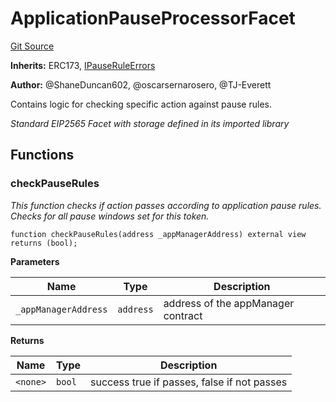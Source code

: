 # ApplicationPauseProcessorFacet
[Git Source](https://github.com/thrackle-io/tron/blob/ad4d24a5f2b61a5f8e2561806bd722c0cc64e81a/src/protocol/economic/ruleProcessor/ApplicationPauseProcessorFacet.sol)

**Inherits:**
ERC173, [IPauseRuleErrors](/src/common/IErrors.sol/interface.IPauseRuleErrors.md)

**Author:**
@ShaneDuncan602, @oscarsernarosero, @TJ-Everett

Contains logic for checking specific action against pause rules.

*Standard EIP2565 Facet with storage defined in its imported library*


## Functions
### checkPauseRules

*This function checks if action passes according to application pause rules. Checks for all pause windows set for this token.*


```solidity
function checkPauseRules(address _appManagerAddress) external view returns (bool);
```
**Parameters**

|Name|Type|Description|
|----|----|-----------|
|`_appManagerAddress`|`address`|address of the appManager contract|

**Returns**

|Name|Type|Description|
|----|----|-----------|
|`<none>`|`bool`|success true if passes, false if not passes|


